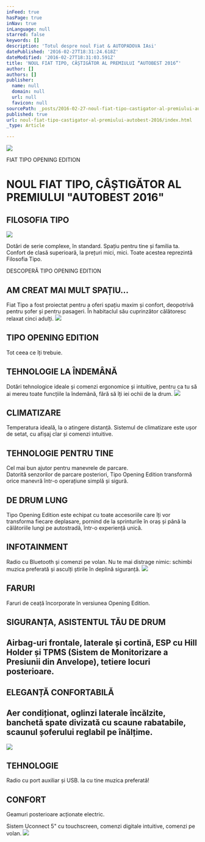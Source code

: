 ```yaml
---
inFeed: true
hasPage: true
inNav: true
inLanguage: null
starred: false
keywords: []
description: 'Totul despre noul Fiat & AUTOPADOVA IAsi'
datePublished: '2016-02-27T18:31:24.618Z'
dateModified: '2016-02-27T18:31:03.591Z'
title: 'NOUL FIAT TIPO, CÂȘTIGĂTOR AL PREMIULUI “AUTOBEST 2016”'
author: []
authors: []
publisher:
  name: null
  domain: null
  url: null
  favicon: null
sourcePath: _posts/2016-02-27-noul-fiat-tipo-castigator-al-premiului-autobest-2016.md
published: true
url: noul-fiat-tipo-castigator-al-premiului-autobest-2016/index.html
_type: Article

---
```

![](https://the-grid-user-content.s3-us-west-2.amazonaws.com/ed10054b-50a9-4f6f-82ca-ad942bc4ade2.jpg)

FIAT TIPO OPENING EDITION

# NOUL FIAT TIPO, CÂȘTIGĂTOR AL PREMIULUI "AUTOBEST 2016"

## FILOSOFIA TIPO
![](https://the-grid-user-content.s3-us-west-2.amazonaws.com/e6fd3c1c-bc16-4a0c-93a7-64eacfc6a265.jpg)

Dotări de serie complexe, în standard. Spațiu pentru tine și familia ta. Confort de clasă superioară, la prețuri mici, mici. Toate acestea reprezintă Filosofia Tipo.

DESCOPERĂ TIPO OPENING EDITION

## AM CREAT MAI MULT SPAȚIU...

Fiat Tipo a fost proiectat pentru a oferi spațiu maxim și confort, deopotrivă pentru șofer și pentru pasageri. În habitaclul său cuprinzător călătoresc relaxat cinci adulți.
![](https://the-grid-user-content.s3-us-west-2.amazonaws.com/9aa422bd-7260-4603-bc33-50bf21830f93.jpg)

## TIPO OPENING EDITION

Tot ceea ce îți trebuie.

## TEHNOLOGIE LA ÎNDEMÂNĂ

Dotări tehnologice ideale și comenzi ergonomice și intuitive, pentru ca tu să ai mereu toate funcțiile la îndemână, fără să îți iei ochii de la drum.
![](https://the-grid-user-content.s3-us-west-2.amazonaws.com/766c49d9-45d7-40aa-bdbc-dc2df7d1a1fe.jpg)

## CLIMATIZARE

Temperatura ideală, la o atingere distanță. Sistemul de climatizare este ușor de setat, cu afișaj clar și comenzi intuitive.

## TEHNOLOGIE PENTRU TINE

Cel mai bun ajutor pentru manevrele de parcare.  
Datorită senzorilor de parcare posteriori, Tipo Opening Edition transformă orice manevră într-o operațiune simplă și sigură.

## DE DRUM LUNG

Tipo Opening Edition este echipat cu toate accesoriile care îți vor transforma fiecare deplasare, pornind de la sprinturile în oraș și până la călătoriile lungi pe autostradă, într-o experiență unică.

## INFOTAINMENT

Radio cu Bluetooth și comenzi pe volan. Nu te mai distrage nimic: schimbi muzica preferată și asculți știrile în deplină siguranță.
![](https://the-grid-user-content.s3-us-west-2.amazonaws.com/d9dca62b-3c74-4db2-a314-6aa22fd9473a.jpg)

## FARURI

Faruri de ceață încorporate în versiunea Opening Edition.

## SIGURANȚA, ASISTENTUL TĂU DE DRUM

## Airbag-uri frontale, laterale și cortină, ESP cu Hill Holder și TPMS (Sistem de Monitorizare a Presiunii din Anvelope), tetiere locuri posterioare.

## ELEGANȚĂ CONFORTABILĂ

## Aer condiționat, oglinzi laterale încălzite, banchetă spate divizată cu scaune rabatabile, scaunul șoferului reglabil pe înălțime.
![](https://the-grid-user-content.s3-us-west-2.amazonaws.com/11ed7c49-ab03-4d0d-ae84-cf74b52cdfa2.jpg)

## TEHNOLOGIE

Radio cu port auxiliar și USB. Ia cu tine muzica preferată!

## CONFORT

Geamuri posterioare acționate electric.

Sistem Uconnect 5" cu touchscreen, comenzi digitale intuitive, comenzi pe volan.
![](https://the-grid-user-content.s3-us-west-2.amazonaws.com/7b4524ef-68cd-47ed-8c21-bdc7a5a4a5cc.jpg)